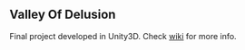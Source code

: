 ## Valley Of Delusion

Final project developed in Unity3D. Check [wiki](https://paginas.fe.up.pt/~ei12019/ValleyOfDellusion/doku.php?id=start) for more info.
